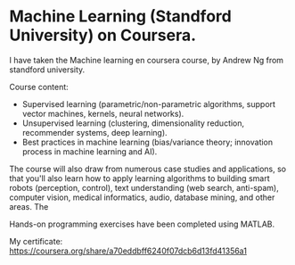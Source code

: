 # Machine Learning (Standford University) on Coursera.

I have taken the Machine learning en coursera course, by Andrew Ng from standford university. 

Course content:
- Supervised learning (parametric/non-parametric algorithms, support vector machines, kernels, neural networks). 
- Unsupervised learning (clustering, dimensionality reduction, recommender systems, deep learning). 
- Best practices in machine learning (bias/variance theory; innovation process in machine learning and AI). 

The course will also draw from numerous case studies and applications, so that you'll also learn how to apply learning algorithms to building smart robots (perception, control), text understanding (web search, anti-spam), computer vision, medical informatics, audio, database mining, and other areas. The

Hands-on programming exercises have been completed using MATLAB.

My certificate: https://coursera.org/share/a70eddbff6240f07dcb6d13fd41356a1
